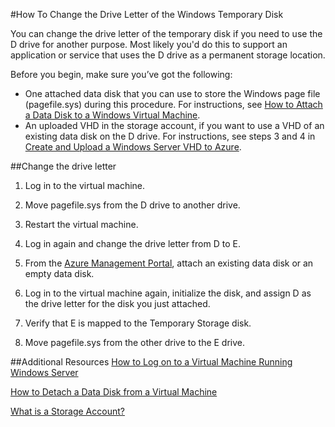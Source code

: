 <properties title="How To Change the Drive Letter of the Windows Temporary Disk" pageTitle="How To Change the Drive Letter of the Windows Temporary Disk" description="Describes how to remap the temporary disk on a Windows VM in Azure" metaKeywords="" services="virtual machines" solutions="" documentationCenter="" authors="kathydav" videoId="" scriptId="" />

<tags ms.service="virtual-machines" ms.workload="infrastructure-services" ms.tgt_pltfrm="vm-windows" ms.devlang="na" ms.topic="article" ms.date="01/01/1900" ms.author="kathydav" />

#How To Change the Drive Letter of the Windows Temporary Disk

<p> You can change the drive letter of the temporary disk if you need to use the D drive for another purpose. Most likely you'd do this to support an application or service that uses the D drive as a permanent storage location. 

Before you begin, make sure you’ve got the following: 

- One attached data disk that you can use to store the Windows page file (pagefile.sys) during this procedure. For instructions, see [How to Attach a Data Disk to a Windows Virtual Machine](../storage-windows-attach-disk).
- An uploaded VHD in the storage account, if you want to use a VHD of an existing data disk on the D drive. For  instructions, see steps 3 and 4 in [Create and Upload a Windows Server VHD to Azure].


##Change the drive letter

1. Log in to the virtual machine. 

2. Move pagefile.sys from the D drive to another drive.

3. Restart  the virtual machine.

4. 	Log in again and change the drive letter from D to E.

5.	From the [Azure Management Portal](http://manage.windowsazure.com), attach an existing data disk or an empty data disk.

6.	Log in to the virtual machine again, initialize the disk, and assign D as the drive letter for the disk you just attached.

7.	Verify that E is mapped to the Temporary Storage disk.

8.	Move pagefile.sys from the other drive to the E drive.

##Additional Resources
[How to Log on to a Virtual Machine Running Windows Server]

[How to Detach a Data Disk from a Virtual Machine]

[What is a Storage Account?]

<!--Link references-->

[Create and Upload a Windows Server VHD to Azure]: ../virtual-machines-create-upload-vhd-windows-server/
[How to Log on to a Virtual Machine Running Windows Server]: ../virtual-machines-log-on-windows-server/
[How to Detach a Data Disk from a Virtual Machine]: ../storage-windows-detach-disk/
[What is a Storage Account?]: ../storage-whatis-account/

